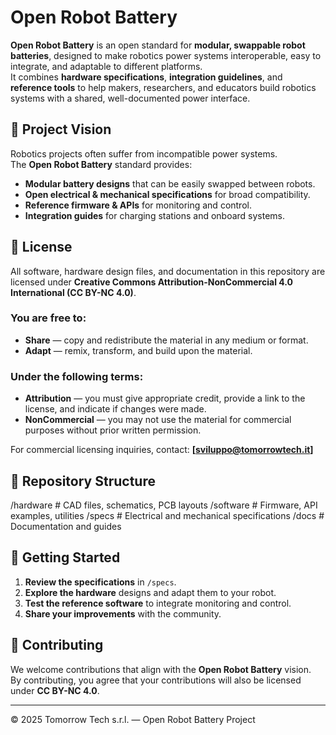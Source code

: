 # Open Robot Battery

**Open Robot Battery** is an open standard for **modular, swappable robot batteries**, designed to make robotics power systems interoperable, easy to integrate, and adaptable to different platforms.  
It combines **hardware specifications**, **integration guidelines**, and **reference tools** to help makers, researchers, and educators build robotics systems with a shared, well-documented power interface.

## 🌟 Project Vision
Robotics projects often suffer from incompatible power systems.  
The **Open Robot Battery** standard provides:
- **Modular battery designs** that can be easily swapped between robots.
- **Open electrical & mechanical specifications** for broad compatibility.
- **Reference firmware & APIs** for monitoring and control.
- **Integration guides** for charging stations and onboard systems.

## 📜 License
All software, hardware design files, and documentation in this repository are licensed under **Creative Commons Attribution-NonCommercial 4.0 International (CC BY-NC 4.0)**.

### You are free to:
- **Share** — copy and redistribute the material in any medium or format.
- **Adapt** — remix, transform, and build upon the material.

### Under the following terms:
- **Attribution** — you must give appropriate credit, provide a link to the license, and indicate if changes were made.
- **NonCommercial** — you may not use the material for commercial purposes without prior written permission.

For commercial licensing inquiries, contact: **[sviluppo@tomorrowtech.it]**

## 📂 Repository Structure
/hardware           # CAD files, schematics, PCB layouts
/software           # Firmware, API examples, utilities
/specs              # Electrical and mechanical specifications
/docs               # Documentation and guides
## 🚀 Getting Started
1. **Review the specifications** in `/specs`.
2. **Explore the hardware** designs and adapt them to your robot.
3. **Test the reference software** to integrate monitoring and control.
4. **Share your improvements** with the community.

## 💌 Contributing
We welcome contributions that align with the **Open Robot Battery** vision.  
By contributing, you agree that your contributions will also be licensed under **CC BY-NC 4.0**.

---

© 2025 Tomorrow Tech s.r.l. — Open Robot Battery Project

